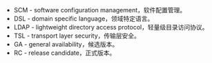 
- SCM - software configuration management，软件配置管理。  
- DSL - domain specific language，领域特定语言。  
- LDAP - lightweight directory access protocol，轻量级目录访问协议。  
- TSL - transport layer security，传输层安全。  
- GA - general availability，候选版本。  
- RC - release candidate，正式版本。  
